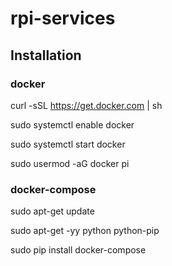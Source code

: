 # rpi-services


## Installation

### docker
curl -sSL https://get.docker.com | sh

sudo systemctl enable docker

sudo systemctl start docker

sudo usermod -aG docker pi


### docker-compose
sudo apt-get update

sudo apt-get -yy python python-pip

sudo pip install docker-compose 


